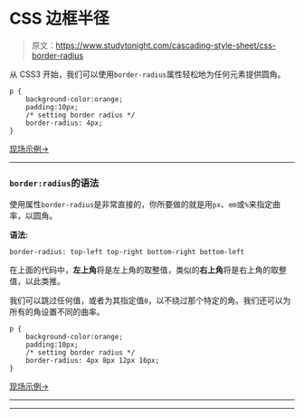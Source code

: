 # CSS 边框半径

> 原文：<https://www.studytonight.com/cascading-style-sheet/css-border-radius>

从 CSS3 开始，我们可以使用`border-radius`属性轻松地为任何元素提供圆角。

```
p {
    background-color:orange;
    padding:10px;
    /* setting border radius */
    border-radius: 4px;
}
```

[现场示例→](/code/playground/web?file=css-border_radius_1)

* * *

### `border:radius`的语法

使用属性`border-radius`是非常直接的，你所要做的就是用`px`、`em`或`%`来指定曲率，以圆角。

**语法:**

```
border-radius: top-left top-right bottom-right bottom-left
```

在上面的代码中，**左上角**将是左上角的取整值，类似的**右上角**将是右上角的取整值，以此类推。

我们可以跳过任何值，或者为其指定值`0`，以不绕过那个特定的角。我们还可以为所有的角设置不同的曲率。

```
p {
    background-color:orange;
    padding:10px;
    /* setting border radius */
    border-radius: 4px 8px 12px 16px;
}
```

[现场示例→](/code/playground/web?file=css-border_radius_2)

* * *

* * *